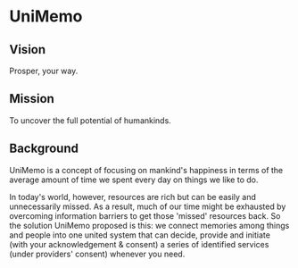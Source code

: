 # UniMemo

## Vision

Prosper, your way.

## Mission

To uncover the full potential of humankinds.

## Background

UniMemo is a concept of focusing on mankind's happiness in terms of the average amount of time we spent every day on things we like to do.

In today's world, however, resources are rich but can be easily and unnecessarily missed. As a result, much of our time might be exhausted by overcoming information barriers to get those 'missed' resources back. So the solution UniMemo proposed is this: we connect memories among things and people into one united system that can decide, provide and initiate (with your acknowledgement & consent) a series of identified services (under providers' consent) whenever you need.

